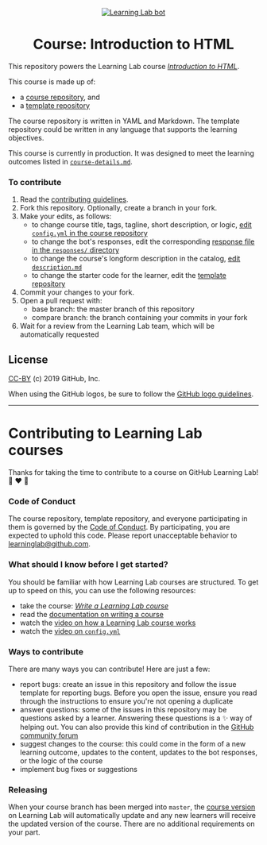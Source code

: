 <p align="center"><a href="https://lab.github.com/"><img alt="Learning Lab bot" src="https://user-images.githubusercontent.com/16547949/62085817-83232580-b22a-11e9-8693-7c54205b04e5.png"></a></p>

<h1 align="center">Course: Introduction to HTML </h1>

This repository powers the Learning Lab course [_Introduction to HTML_](https://lab.github.com/githubtraining/introduction-to-html). 

This course is made up of:
- a [course repository](https://github.com/githubtraining/intro-to-html/), and
- a [template repository](https://github.com/githubtraining/intro-to-html-template)

The course repository is written in YAML and Markdown. The template repository could be written in any language that supports the learning objectives.

This course is currently in production. It was designed to meet the learning outcomes listed in [`course-details.md`](course-details.md). 

### To contribute

1. Read the [contributing guidelines](#Contributing-to-Learning-Lab-courses).
1. Fork this repository. Optionally, create a branch in your fork. 
1. Make your edits, as follows:
    - to change course title, tags, tagline, short description, or logic, [edit `config.yml` in the course repository](https://lab.github.com/docs/content-for-the-catalog)
    - to change the bot's responses, edit the corresponding [response file in the `responses/` directory](https://lab.github.com/docs/writing-responses)
    - to change the course's longform description in the catalog, [edit `description.md`](https://lab.github.com/docs/course-ownership-and-repositories#set-up-the-course-repositories)
    - to change the starter code for the learner, edit the [template repository](https://lab.github.com/docs/course-ownership-and-repositories#the-repositories)
1. Commit your changes to your fork.
1. Open a pull request with:
    - base branch: the master branch of this repository
    - compare branch: the branch containing your commits in your fork
1. Wait for a review from the Learning Lab team, which will be automatically requested

## License

[CC-BY](../LICENSE) (c) 2019 GitHub, Inc.

When using the GitHub logos, be sure to follow the [GitHub logo guidelines](https://github.com/logos).

---

# Contributing to Learning Lab courses

Thanks for taking the time to contribute to a course on GitHub Learning Lab! :robot: :heart: :balloon:

### Code of Conduct

The course repository, template repository, and everyone participating in them is governed by the [Code of Conduct](https://github.com/github/learning-lab-components/blob/master/.github/CODE_OF_CONDUCT.md). By participating, you are expected to uphold this code. Please report unacceptable behavior to learninglab@github.com.

### What should I know before I get started?

You should be familiar with how Learning Lab courses are structured. To get up to speed on this, you can use the following resources:
- take the course: [_Write a Learning Lab course_](https://lab.github.com/github/write-a-learning-lab-course)
- read the [documentation on writing a course](https://lab.github.com/docs/writing-quickstart)
- watch the [video on how a Learning Lab course works](https://www.youtube.com/watch?v=xaLSVcwFkiI&list=PLg7s6cbtAD147DXcVp899Fk6SegoLY9gL&index=4)
- watch the [video on `config.yml`](https://www.youtube.com/watch?v=HL8MdBsFaF4&list=PLg7s6cbtAD147DXcVp899Fk6SegoLY9gL&index=2)

### Ways to contribute

There are many ways you can contribute! Here are just a few:
- report bugs: create an issue in this repository and follow the issue template for reporting bugs. Before you open the issue, ensure you read through the instructions to ensure you're not opening a duplicate
- answer questions: some of the issues in this repository may be questions asked by a learner. Answering these questions is a :sparkles: way of helping out. You can also provide this kind of contribution in the [GitHub community forum](https://github.community/t5/GitHub-Learning-Lab/bd-p/learn)
- suggest changes to the course: this could come in the form of a new learning outcome, updates to the content, updates to the bot responses, or the logic of the course
- implement bug fixes or suggestions

### Releasing

When your course branch has been merged into `master`, the [course version](https://lab.github.com/docs/course-versioning) on Learning Lab will automatically update and any new learners will receive the updated version of the course. There are no additional requirements on your part.
